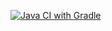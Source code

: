 [![Java CI with Gradle](https://github.com/Bobcrosby95/patterns/actions/workflows/gradle.yml/badge.svg)](https://github.com/Bobcrosby95/patterns/actions/workflows/gradle.yml)
